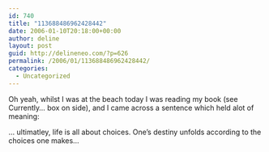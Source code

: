 ```yaml
---
id: 740
title: "113688486962428442"
date: 2006-01-10T20:18:00+00:00
author: deline
layout: post
guid: http://delineneo.com/?p=626
permalink: /2006/01/113688486962428442/
categories:
  - Uncategorized
---
```

Oh yeah, whilst I was at the beach today I was reading my book (see Currently&#8230; box on side), and I came across a sentence which held alot of meaning:

<div>
  &#8230; ultimatley, life is all about choices. One&#8217;s destiny unfolds according to the choices one makes&#8230;
</div>
